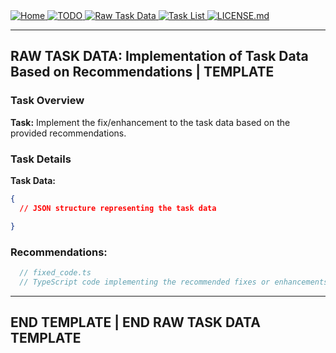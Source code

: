 <div>
  <a href="README.md">
    <img src="https://img.shields.io/badge/README.md-purple" alt="Home">
  </a>
  <a href="TODO.md">
    <img src="https://img.shields.io/badge/TODO.md-red" alt="TODO">
  </a>
  <a href="TODO_RAW_TASK_DATA.md">
    <img src="https://img.shields.io/badge/TODO_RAW_TASK_DATA.md-orange" alt="Raw Task Data">
  </a>
  <a href="TASK_LIST.md">
    <img src="https://img.shields.io/badge/TASK_LIST.md-green" alt="Task List">
  </a>
  <a href="LICENSE.md">
    <img src="https://img.shields.io/badge/LICENSE.md-lightgrey" alt="LICENSE.md">
  </a>
</div>

---
## RAW TASK DATA: Implementation of Task Data Based on Recommendations | TEMPLATE

### Task Overview

**Task:** Implement the fix/enhancement to the task data based on the provided recommendations.

### Task Details

**Task Data:**
```json
{
  // JSON structure representing the task data

}
```
### Recommendations:
```ts
  // fixed_code.ts
  // TypeScript code implementing the recommended fixes or enhancements

```
***
## END TEMPLATE | END RAW TASK DATA TEMPLATE
